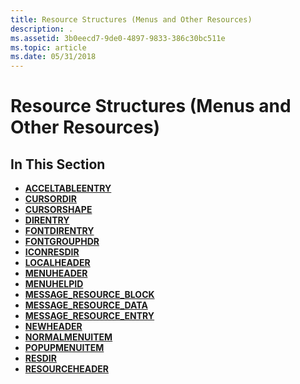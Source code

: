 ```yaml
---
title: Resource Structures (Menus and Other Resources)
description: .
ms.assetid: 3b0eecd7-9de0-4897-9833-386c30bc511e
ms.topic: article
ms.date: 05/31/2018
---
```


# Resource Structures (Menus and Other Resources)

## In This Section

-   [**ACCELTABLEENTRY**](acceltableentry.md)
-   [**CURSORDIR**](cursordir.md)
-   [**CURSORSHAPE**](/windows/win32/api/winuser/ns-winuser-cursorshape)
-   [**DIRENTRY**](direntry.md)
-   [**FONTDIRENTRY**](fontdirentry.md)
-   [**FONTGROUPHDR**](fontgrouphdr.md)
-   [**ICONRESDIR**](iconresdir.md)
-   [**LOCALHEADER**](localheader.md)
-   [**MENUHEADER**](menuheader.md)
-   [**MENUHELPID**](menuhelpid.md)
-   [**MESSAGE\_RESOURCE\_BLOCK**](/windows/desktop/api/Winnt/ns-winnt-message_resource_block)
-   [**MESSAGE\_RESOURCE\_DATA**](/windows/desktop/api/Winnt/ns-winnt-message_resource_data)
-   [**MESSAGE\_RESOURCE\_ENTRY**](/windows/desktop/api/Winnt/ns-winnt-message_resource_entry)
-   [**NEWHEADER**](newheader.md)
-   [**NORMALMENUITEM**](normalmenuitem.md)
-   [**POPUPMENUITEM**](popupmenuitem.md)
-   [**RESDIR**](resdir.md)
-   [**RESOURCEHEADER**](resourceheader.md)

 

 




